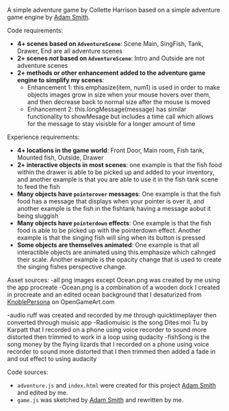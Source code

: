 A simple adventure game by Collette Harrison based on a simple adventure game engine by [Adam Smith](https://github.com/rndmcnlly).

Code requirements:
- **4+ scenes based on `AdventureScene`**: Scene Main, SingFish, Tank, Drawer, End are all adventure scenes
- **2+ scenes *not* based on `AdventureScene`**: Intro and Outside are not adventure scenes
- **2+ methods or other enhancement added to the adventure game engine to simplify my scenes**:
    - Enhancement 1: this.emphasize(item, num1) is used in order to make objects images grow in size when your mouse hovers over them, and then decrease back to normal size after the mouse is moved
    - Enhancement 2: this.longMessage(message) has similar functionality to showMesage but includes a time call which allows for the message to stay visisble for a longer amount of time

Experience requirements:
- **4+ locations in the game world**: Front Door, Main room, Fish tank, Mounted fish, Outside, Drawer
- **2+ interactive objects in most scenes**: one example is that the fish food within the drawer is able to be picked up and added to your inventory, and another example is that you are able to use it in the fish tank scene to feed the fish
- **Many objects have `pointerover` messages**: One example is that the fish food has a message that displays when your pointer is over it, and another example is the fish in the fishtank having a message aobut it being sluggish
- **Many objects have `pointerdown` effects**: One example is that the fish food is able to be picked up with the pointerdown effect. Another example is that the singing fish will sing when its button is pressed
- **Some objects are themselves animated**: One example is that all interactible objects are animated using this.emphasize which cahnged their scale. Another example is the opacity change that is used to create the singing fishes perspective change.

Asset sources:
-all png images except Ocean.png was created by me using the app procreate
-Ocean.png is a combination of a wooden dock I created in procreate and an edited ocean background that I desaturized from [KnoblePersona](https://opengameart.org/content/ocean-background) on OpenGameArt.com

-audio ruff was created and recorded by me through quicktimeplayer then converted through muisic app
-Radiomuisic is the song Dites moi Tu by Karpatt that I recorded on a phone using voice recorder to sound more distorted then trimmed to work in a loop using qudacity
-fishSong is the song money by the flying lizards that I recorded on a phone using voice recorder to sound more distorted that I then trimmed then added a fade in and out effect to using audacity


Code sources:
- `adventure.js` and `index.html` were created for this project [Adam Smith](https://github.com/rndmcnlly) and edited by me.
- `game.js` was sketched by [Adam Smith](https://github.com/rndmcnlly) and rewritten by me.